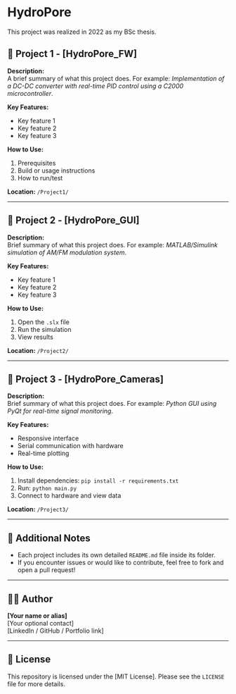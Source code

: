 # HydroPore
This project was realized in 2022 as my BSc thesis. 

## 📁 Project 1 - [HydroPore_FW]

**Description:**  
A brief summary of what this project does. For example: *Implementation of a DC-DC converter with real-time PID control using a C2000 microcontroller*.

**Key Features:**
- Key feature 1
- Key feature 2
- Key feature 3

**How to Use:**
1. Prerequisites
2. Build or usage instructions
3. How to run/test

**Location:** `/Project1/`

---

## 📁 Project 2 - [HydroPore_GUI]

**Description:**  
Brief summary of what this project does. For example: *MATLAB/Simulink simulation of AM/FM modulation system*.

**Key Features:**
- Key feature 1
- Key feature 2
- Key feature 3

**How to Use:**
1. Open the `.slx` file
2. Run the simulation
3. View results

**Location:** `/Project2/`

---

## 📁 Project 3 - [HydroPore_Cameras]

**Description:**  
Brief summary of what this project does. For example: *Python GUI using PyQt for real-time signal monitoring*.

**Key Features:**
- Responsive interface
- Serial communication with hardware
- Real-time plotting

**How to Use:**
1. Install dependencies: `pip install -r requirements.txt`
2. Run: `python main.py`
3. Connect to hardware and view data

**Location:** `/Project3/`

---

## 📌 Additional Notes

- Each project includes its own detailed `README.md` file inside its folder.
- If you encounter issues or would like to contribute, feel free to fork and open a pull request!

---

## 🧑‍💻 Author

**[Your name or alias]**  
[Your optional contact]  
[LinkedIn / GitHub / Portfolio link]

---

## 📄 License

This repository is licensed under the [MIT License]. Please see the `LICENSE` file for more details.
